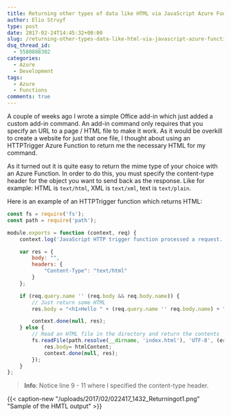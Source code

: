 ```yaml
---
title: Returning other types of data like HTML via JavaScript Azure Functions
author: Elio Struyf
type: post
date: 2017-02-24T14:45:32+00:00
slug: /returning-other-types-data-like-html-via-javascript-azure-functions/
dsq_thread_id:
  - 5580888302
categories:
  - Azure
  - Development
tags:
  - Azure
  - Functions
comments: true
---
```


A couple of weeks ago I wrote a simple Office add-in which just added a custom add-in command. An add-in command only requires that you specify an URL to a page / HTML file to make it work. As it would be overkill to create a website for just that one file, I thought about using an HTTPTrigger Azure Function to return me the necessary HTML for my command.

As it turned out it is quite easy to return the mime type of your choice with an Azure Function. In order to do this, you must specify the content-type header for the object you want to send back as the response. Like for example: HTML is `text/html`, XML is `text/xml`, text is `text/plain`.

Here is an example of an HTTPTrigger function which returns HTML:

```javascript
const fs = require('fs');
const path = require('path');

module.exports = function (context, req) {
    context.log('JavaScript HTTP trigger function processed a request.');

    var res = {
        body: "",
        headers: {
            "Content-Type": "text/html"
        }
    };

    if (req.query.name '' (req.body && req.body.name)) {
        // Just return some HTML
        res.body = "<h1>Hello " + (req.query.name '' req.body.name) + "</h1>";

        context.done(null, res);
    } else {
        // Read an HTML file in the directory and return the contents
        fs.readFile(path.resolve(__dirname, 'index.html'), 'UTF-8', (err, htmlContent) => {
            res.body= htmlContent;
            context.done(null, res);
        });
    }
};
```


> **Info**: Notice line 9 - 11 where I specified the content-type header.

{{< caption-new "/uploads/2017/02/022417_1432_Returningot1.png" "Sample of the HMTL output" >}}